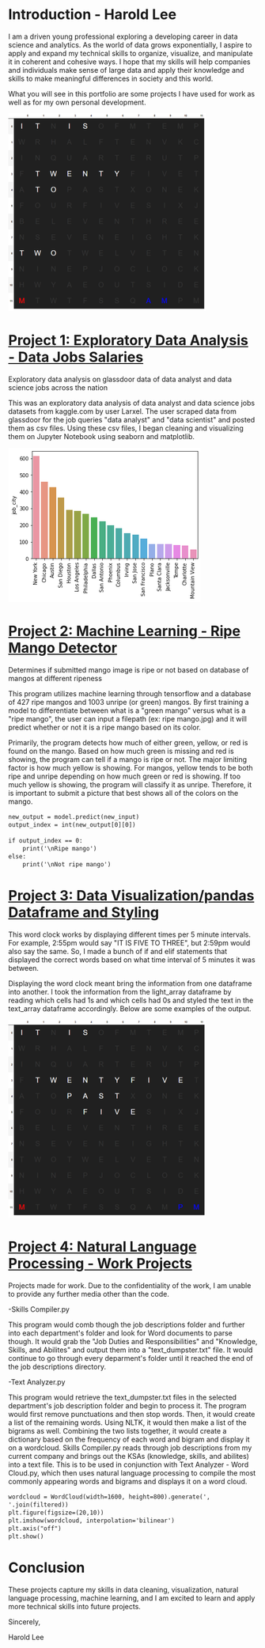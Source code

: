 # Introduction - Harold Lee
I am a driven young professional exploring a developing career in data science and analytics. As the world of data grows exponentially, I aspire to apply and expand my technical skills to organize, visualize, and manipulate it in coherent and cohesive ways. I hope that my skills will help companies and individuals make sense of large data and apply their knowledge and skills to make meaningful differences in society and this world.

What you will see in this portfolio are some projects I have used for work as well as for my own personal development.

![](https://github.com/leeharry709/word_clock/blob/main/media/0140s.png?raw=true)

# [Project 1: Exploratory Data Analysis - Data Jobs Salaries](https://github.com/leeharry709/data-analyst-scientist-salaries-EDA-)
Exploratory data analysis on glassdoor data of data analyst and data science jobs across the nation

This was an exploratory data analysis of data analyst and data science jobs datasets from kaggle.com by user Larxel. The user scraped data from glassdoor for the job queries "data analyst" and "data scientist" and posted them as csv files. Using these csv files, I began cleaning and visualizing them on Jupyter Notebook using seaborn and matplotlib.

![](https://github.com/leeharry709/data-analyst-scientist-salaries-EDA-/blob/main/media/download%20(1).png?raw=true)

# [Project 2: Machine Learning - Ripe Mango Detector](https://github.com/leeharry709/ripe-mango-detector)
Determines if submitted mango image is ripe or not based on database of mangos at different ripeness

This program utilizes machine learning through tensorflow and a database of 427 ripe mangos and 1003 unripe (or green) mangos. By first training a model to differentiate between what is a "green mango" versus what is a "ripe mango", the user can input a filepath (ex: ripe mango.jpg) and it will predict whether or not it is a ripe mango based on its color.

Primarily, the program detects how much of either green, yellow, or red is found on the mango. Based on how much green is missing and red is showing, the program can tell if a mango is ripe or not. The major limiting factor is how much yellow is showing. For mangos, yellow tends to be both ripe and unripe depending on how much green or red is showing. If too much yellow is showing, the program will classify it as unripe. Therefore, it is important to submit a picture that best shows all of the colors on the mango.

```
new_output = model.predict(new_input)
output_index = int(new_output[0][0])

if output_index == 0:
    print('\nRipe mango')
else:
    print('\nNot ripe mango')
```

# [Project 3: Data Visualization/pandas Dataframe and Styling](https://github.com/leeharry709/word_clock)
This word clock works by displaying different times per 5 minute intervals. For example, 2:55pm would say "IT IS FIVE TO THREE", but 2:59pm would also say the same. So, I made a bunch of if and elif statements that displayed the correct words based on what time interval of 5 minutes it was between.

Displaying the word clock meant bring the information from one dataframe into another. I took the information from the light_array dataframe by reading which cells had 1s and which cells had 0s and styled the text in the text_array dataframe accordingly. Below are some examples of the output.

![](https://github.com/leeharry709/word_clock/blob/main/media/1725s.png?raw=true)

# [Project 4: Natural Language Processing - Work Projects](https://github.com/leeharry709/work-projects)
Projects made for work. Due to the confidentiality of the work, I am unable to provide any further media other than the code.

-Skills Compiler.py

This program would comb though the job descriptions folder and further into each department's folder and look for Word documents to parse though. It would grab the "Job Duties and Responsibilities" and "Knowledge, Skills, and Abilites" and output them into a "text_dumpster.txt" file. It would continue to go through every deparment's folder until it reached the end of the job descriptions directory.

-Text Analyzer.py

This program would retrieve the text_dumpster.txt files in the selected department's job description folder and begin to process it. The program would first remove punctuations and then stop words. Then, it would create a list of the remaining words. Using NLTK, it would then make a list of the bigrams as well. Combining the two lists together, it would create a dictionary based on the frequency of each word and bigram and display it on a wordcloud.
Skills Compiler.py reads through job descriptions from my current company and brings out the KSAs (knowledge, skills, and abilites) into a text file. This is to be used in conjunction with Text Analyzer - Word Cloud.py, which then uses natural language processing to compile the most commonly appearing words and bigrams and displays it on a word cloud.

```
wordcloud = WordCloud(width=1600, height=800).generate(', '.join(filtered))
plt.figure(figsize=(20,10))
plt.imshow(wordcloud, interpolation='bilinear')
plt.axis("off")
plt.show()
```

# Conclusion
These projects capture my skills in data cleaning, visualization, natural language processing, machine learning, and I am excited to learn and apply more technical skills into future projects.


Sincerely,

Harold Lee
